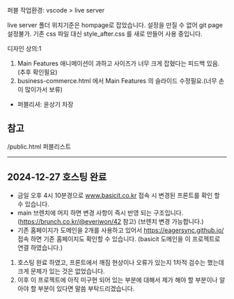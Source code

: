 퍼블 작업환경: vscode > live server

live server 폴더 위치기준은 hompage로 잡았습니다.
설정을 만질 수 없어 git page 설정불가.
기존 css 파일 대신 style_after.css 를 새로 만들어 사용 중입니다.

디자인 상의:1
  1. Main Features 애니메이션이 과하고 사이즈가 너무 크게 잡혔다는 피드백 있음. (추후 확인필요)
  2. business-commerce.html 에서 Main Features 의 슬라이드 수정필요.(너무 손이 많이가서 보류)
-  퍼블리셔:  윤상기 차장


##  참고 
/public.html 퍼블리스트

---
## 2024-12-27 호스팅 완료

- 금일 오후 4시 10분경으로 www.basicit.co.kr 접속 시 변경된 프론트를 확인 할 수 있습니다.
- main 브렌치에 머지 하면 변경 사항이 즉시 반영 되는 구조입니다. (https://brunch.co.kr/@everiwon/42 참고) (브렌치 변경 가능합니다.)
- 기존 홈페이지가 도메인을 2개를 사용하고 있어서 https://eagersync.github.io/ 접속 하면 기존 홈페이지도 확인할 수 있습니다. (basicit 도메인을 이 프로젝트로 연결 하였습니다.)
1. 호스팅 완료 하였고, 프론트에서 깨짐 현상이나 오류가 있는지 1차적 검수는 했는데 크게 문제가 있는 것은 없었습니다.
2. 이후 이 프로젝트에 아직 미구현 되어 있는 부분에 대해서 제가 해야 할 부분이나 알아야 할 부분이 있다면 말씀 부탁드리겠습니다.